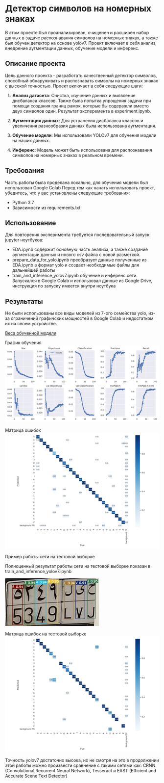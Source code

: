 # Детектор символов на номерных знаках

В этом проекте был проанализирован, очищенен и расширен набор данных в задаче распознавания символов на номерных знаках,
а также был обучен детектор на основе yolov7.
Проект включает в себя анализ, внедрение аугментации данных, обучение модели и инференс.


## Описание проекта

Цель данного проекта - разработать качественный детектор символов, способный обнаруживать и распознавать символы на номерных знаках с высокой точностью. 
Проект включает в себя следующие шаги:

1. **Анализ датасета**: Очистка, изучение данных и выявление дисбаланса классов. 
Также была попытка упрощения задачи при помощи создания границ рамок, которые бы содеражли вместо двух символов один. Результат эксперемента в experiment.ipynb.

2. **Аугментация данных**: Для устранения дисбаланса классов и увеличения разнообразия данных была использована аугментация.

3. **Обучение модели**: Мы использовали YOLOv7 для обучения модели на наших данных.

4. **Инференс**: Модель может быть использована для распознавания символов на номерных знаках в реальном времени.

## Требования

Часть работы была проделана локально, для обучения модели был использован Google Colab
Перед тем как начать использовать проект, убедитесь, что у вас установлены следующие требования:

- Python 3.7
-  Зависимости из requirements.txt

## Использование
Для повторения эксперимента требуется последовательный запуск jupyter ноутбуков: 
- EDA.ipynb содержит основную часть анализа, а также создание аугментации данных и нового csv файла с новой разметкой. 
- prepare_data_for_yolo.ipynb преобразует данные полученные из EDA.ipynb в формат yolo и создает необходимые файлы для дальнейшей работы
- train_and_inference_yolov7.ipynb обучение и инференс сети. 
Запускался в Google Colab и использовал данные из Google Drive, инструкция по запуску имеется внутри ноутбука

## Результаты
Не были использованы все виды моделей из 7-ого семейства yolo, из-за ограничений графичских мощностей в Google Colab и недостатком их на своем устройстве.

[Веса обученной модели](https://drive.google.com/file/d/108uE9SrGDuKTN-T7XSseElxMAErSztxR/view?usp=sharing)

График обучения
![График обучения](images/results.png) 

Матрица ошибок
![Матрица ошибок](images/confusion_matrix.png) 

Пример работы сети на тестовой выборке 

Полноценный результат работы сети на тестовой выборке показан в train_and_inference_yolov7.ipynb

![Матрица ошибок](images/example_test.jpeg)

Матрица ошибок на тестовой выборке
![Матрица ошибок](images/confusion_matrix_test.png) 

Точность yolov7 достаточно высока, но не смотря на это в продолжении этой работы можно произвести сравнение с такими сетями как:
CRNN (Convolutional Recurrent Neural Network), Tesseract и EAST (Efficient and Accurate Scene Text Detector)

